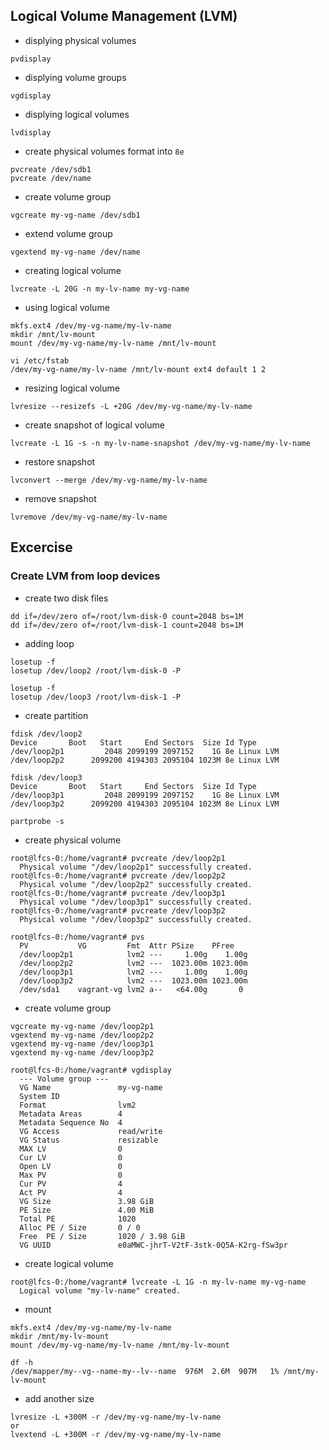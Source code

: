 ## Logical Volume Management (LVM)
- displying physical volumes
```
pvdisplay
```
- displying volume groups
```
vgdisplay
```
- displying logical volumes
```
lvdisplay 
```
- create physical volumes
format into `8e`
```
pvcreate /dev/sdb1
pvcreate /dev/name
```
- create volume group
```
vgcreate my-vg-name /dev/sdb1
```
- extend volume group
```
vgextend my-vg-name /dev/name
```
- creating logical volume
```
lvcreate -L 20G -n my-lv-name my-vg-name
```
- using logical volume
```
mkfs.ext4 /dev/my-vg-name/my-lv-name
mkdir /mnt/lv-mount
mount /dev/my-vg-name/my-lv-name /mnt/lv-mount

vi /etc/fstab
/dev/my-vg-name/my-lv-name /mnt/lv-mount ext4 default 1 2
```
- resizing logical volume
```
lvresize --resizefs -L +20G /dev/my-vg-name/my-lv-name
```
- create snapshot of logical volume
```
lvcreate -L 1G -s -n my-lv-name-snapshot /dev/my-vg-name/my-lv-name
```
- restore snapshot
```
lvconvert --merge /dev/my-vg-name/my-lv-name
```
- remove snapshot
```
lvremove /dev/my-vg-name/my-lv-name
```

## Excercise
### Create LVM from loop devices
- create two disk files
```
dd if=/dev/zero of=/root/lvm-disk-0 count=2048 bs=1M
dd if=/dev/zero of=/root/lvm-disk-1 count=2048 bs=1M
```
- adding loop
```
losetup -f
losetup /dev/loop2 /root/lvm-disk-0 -P

losetup -f
losetup /dev/loop3 /root/lvm-disk-1 -P
```
- create partition
```
fdisk /dev/loop2
Device       Boot   Start     End Sectors  Size Id Type
/dev/loop2p1         2048 2099199 2097152    1G 8e Linux LVM
/dev/loop2p2      2099200 4194303 2095104 1023M 8e Linux LVM

fdisk /dev/loop3
Device       Boot   Start     End Sectors  Size Id Type
/dev/loop3p1         2048 2099199 2097152    1G 8e Linux LVM
/dev/loop3p2      2099200 4194303 2095104 1023M 8e Linux LVM

partprobe -s
```
- create physical volume
```
root@lfcs-0:/home/vagrant# pvcreate /dev/loop2p1
  Physical volume "/dev/loop2p1" successfully created.
root@lfcs-0:/home/vagrant# pvcreate /dev/loop2p2
  Physical volume "/dev/loop2p2" successfully created.
root@lfcs-0:/home/vagrant# pvcreate /dev/loop3p1
  Physical volume "/dev/loop3p1" successfully created.
root@lfcs-0:/home/vagrant# pvcreate /dev/loop3p2
  Physical volume "/dev/loop3p2" successfully created.

root@lfcs-0:/home/vagrant# pvs
  PV           VG         Fmt  Attr PSize    PFree
  /dev/loop2p1            lvm2 ---     1.00g    1.00g
  /dev/loop2p2            lvm2 ---  1023.00m 1023.00m
  /dev/loop3p1            lvm2 ---     1.00g    1.00g
  /dev/loop3p2            lvm2 ---  1023.00m 1023.00m
  /dev/sda1    vagrant-vg lvm2 a--   <64.00g       0
```
- create volume group
```
vgcreate my-vg-name /dev/loop2p1
vgextend my-vg-name /dev/loop2p2
vgextend my-vg-name /dev/loop3p1
vgextend my-vg-name /dev/loop3p2

root@lfcs-0:/home/vagrant# vgdisplay
  --- Volume group ---
  VG Name               my-vg-name
  System ID
  Format                lvm2
  Metadata Areas        4
  Metadata Sequence No  4
  VG Access             read/write
  VG Status             resizable
  MAX LV                0
  Cur LV                0
  Open LV               0
  Max PV                0
  Cur PV                4
  Act PV                4
  VG Size               3.98 GiB
  PE Size               4.00 MiB
  Total PE              1020
  Alloc PE / Size       0 / 0
  Free  PE / Size       1020 / 3.98 GiB
  VG UUID               e0aMWC-jhrT-V2tF-3stk-0Q5A-K2rg-fSw3pr
```
- create logical volume
```
root@lfcs-0:/home/vagrant# lvcreate -L 1G -n my-lv-name my-vg-name
  Logical volume "my-lv-name" created.
```
- mount
```
mkfs.ext4 /dev/my-vg-name/my-lv-name
mkdir /mnt/my-lv-mount
mount /dev/my-vg-name/my-lv-name /mnt/my-lv-mount

df -h
/dev/mapper/my--vg--name-my--lv--name  976M  2.6M  907M   1% /mnt/my-lv-mount
```
- add another size
```
lvresize -L +300M -r /dev/my-vg-name/my-lv-name
or 
lvextend -L +300M -r /dev/my-vg-name/my-lv-name
```
